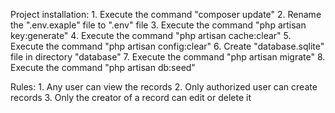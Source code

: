 Project installation:
    1. Execute the command "composer update"
    2. Rename the ".env.exaple" file to ".env" file
    3. Execute the command "php artisan key:generate"
    4. Execute the command "php artisan cache:clear"
    5. Execute the command "php artisan config:clear"
    6. Create "database.sqlite" file in directory "database"
    7. Execute the command "php artisan migrate"
    8. Execute the command "php artisan db:seed"

Rules:
    1. Any user can view the records
    2. Only authorized user can create records
    3. Only the creator of a record can edit or delete it
